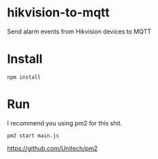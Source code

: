 # hikvision-to-mqtt
Send alarm events from Hikvision devices to MQTT

# Install
```
npm install
```

# Run
I recommend you using pm2 for this shit.
```
pm2 start main.js
```

https://github.com/Unitech/pm2
